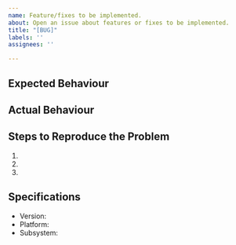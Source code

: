 ```yaml
---
name: Feature/fixes to be implemented.
about: Open an issue about features or fixes to be implemented.
title: "[BUG]"
labels: ''
assignees: ''

---
```


## Expected Behaviour


## Actual Behaviour


## Steps to Reproduce the Problem

  1.
  2.
  3.

## Specifications

  - Version:
  - Platform:
  - Subsystem:
